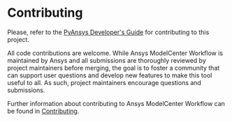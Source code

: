 # Contributing

Please, refer to the [PyAnsys Developer's Guide] for contributing to this project.

All code contributions are welcome. While Ansys ModelCenter Workflow is
maintained by Ansys and all submissions are thoroughly reviewed by project maintainers
before merging, the goal is to foster a community that can support user questions and develop
new features to make this tool useful to all. As such, project maintainers encourage questions
and submissions.

Further information about contributing to Ansys ModelCenter Workflow
can be found in [Contributing].

[PyAnsys Developer's Guide]: https://dev.docs.pyansys.com/how-to/contributing.html
[Contributing]: https://modelcenter.docs.pyansys.com/version/stable/contributing/index.html